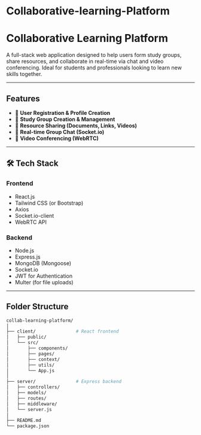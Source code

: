 # Collaborative-learning-Platform

# Collaborative Learning Platform

A full-stack web application designed to help users form study groups, share resources, and collaborate in real-time via chat and video conferencing. Ideal for students and professionals looking to learn new skills together.

---

##  Features

- 👤 **User Registration & Profile Creation**
- 👥 **Study Group Creation & Management**
- 📂 **Resource Sharing (Documents, Links, Videos)**
- 💬 **Real-time Group Chat (Socket.io)**
- 🎥 **Video Conferencing (WebRTC)**

---

## 🛠️ Tech Stack

### Frontend
- React.js
- Tailwind CSS (or Bootstrap)
- Axios
- Socket.io-client
- WebRTC API

### Backend
- Node.js
- Express.js
- MongoDB (Mongoose)
- Socket.io
- JWT for Authentication
- Multer (for file uploads)

---

##  Folder Structure

```bash
collab-learning-platform/
│
├── client/               # React frontend
│   ├── public/
│   └── src/
│       ├── components/
│       ├── pages/
│       ├── context/
│       ├── utils/
│       └── App.js
│
├── server/               # Express backend
│   ├── controllers/
│   ├── models/
│   ├── routes/
│   ├── middleware/
│   └── server.js
│
├── README.md
└── package.json
